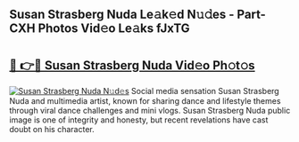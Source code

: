 ## Susan Strasberg Nuda Le𝚊k𝚎d N𝚞𝚍es - Part-CXH Photos Vid𝚎o Le𝚊ks fJxTG

# <h2><a href="http://fbbfp9f.evod.top/?m=Susan+Strasberg+Nuda">🔗 👉🔴 Susan Strasberg Nuda Vid𝚎o Ph𝚘t𝚘s</a></h2>

[![Susan Strasberg Nuda N𝚞d𝚎s](https://i.imgur.com/8V9OHl7.gif)](http://fbbfp9f.evod.top/?m=Susan+Strasberg+Nuda)
Social media sensation Susan Strasberg Nuda and multimedia artist, known for sharing dance and lifestyle themes through viral dance challenges and mini vlogs. Susan Strasberg Nuda public image is one of integrity and honesty, but recent revelations have cast doubt on his character. 
